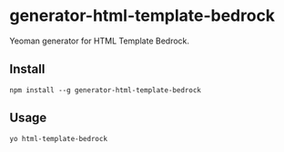 # generator-html-template-bedrock

Yeoman generator for HTML Template Bedrock.

## Install

```
npm install --g generator-html-template-bedrock
```

## Usage

```
yo html-template-bedrock
```
